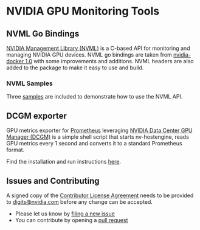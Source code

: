 # NVIDIA GPU Monitoring Tools

## NVML Go Bindings

[NVIDIA Management Library (NVML)](https://developer.nvidia.com/nvidia-management-library-nvml) is a C-based API for monitoring and managing NVIDIA GPU devices. 
NVML go bindings are taken from [nvidia-docker 1.0](https://github.com/NVIDIA/nvidia-docker/tree/1.0) with some improvements and additions. NVML headers are also added to the package to make it easy to use and build.

### NVML Samples
Three [samples](https://github.com/NVIDIA/gpu-monitoring-tools/blob/master/bindings/go/samples/nvml/README.md) are included to demonstrate how to use the NVML API.

## DCGM exporter

GPU metrics exporter for [Prometheus](https://prometheus.io/) leveraging [NVIDIA Data Center GPU Manager (DCGM)](https://developer.nvidia.com/data-center-gpu-manager-dcgm) is a simple shell script that starts nv-hostengine, reads GPU metrics every 1 second and converts it to a standard Prometheus format.

Find the installation and run instructions [here](https://github.com/NVIDIA/gpu-monitoring-tools/blob/master/exporters/prometheus-dcgm/README.md).

## Issues and Contributing

A signed copy of the [Contributor License Agreement](https://github.com/NVIDIA/gpu-monitoring-tools/blob/master/CLA) needs to be provided to <a href="mailto:digits@nvidia.com">digits@nvidia.com</a> before any change can be accepted.

* Please let us know by [filing a new issue](https://github.com/NVIDIA/gpu-monitoring-tools/issues/new)
* You can contribute by opening a [pull request](https://help.github.com/articles/using-pull-requests/)

